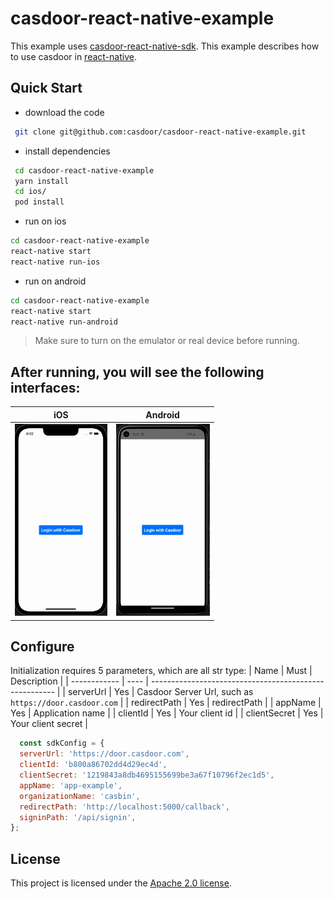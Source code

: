 # casdoor-react-native-example

This example uses [casdoor-react-native-sdk](https://github.com/casdoor/casdoor-react-native-sdk).
This example describes how to use casdoor in [react-native](https://reactnative.dev/).

## Quick Start

- download the code

```bash
 git clone git@github.com:casdoor/casdoor-react-native-example.git
```

- install dependencies
```bash 
 cd casdoor-react-native-example
 yarn install
 cd ios/
 pod install
```
- run on ios
```bash
cd casdoor-react-native-example
react-native start
react-native run-ios
```
- run on android
```bash
cd casdoor-react-native-example
react-native start
react-native run-android
```
>Make sure to turn on the emulator or real device before running.

## After running, you will see the following  interfaces:

|                           **iOS**                           |                         **Android**                          |
| :---------------------------------------------------------: | :----------------------------------------------------------: |
| <img src="./iOS-gif.gif" alt="iOS-gif" style="zoom:30%;" /> | <img src="./Android-gif.gif" alt="Android-gif" style="zoom: 30%;" /> |


## Configure

Initialization requires 5 parameters, which are all str type:
| Name         | Must | Description                                            |
| ------------ | ---- | ------------------------------------------------------ |
| serverUrl    | Yes  | Casdoor Server Url, such as `https://door.casdoor.com` |
| redirectPath | Yes  | redirectPath                                           |
| appName      | Yes  | Application name                                       |
| clientId     | Yes  | Your client id                                         |
| clientSecret | Yes  | Your client secret                                     |

```javascript
  const sdkConfig = {
  serverUrl: 'https://door.casdoor.com',
  clientId: 'b800a86702dd4d29ec4d',
  clientSecret: '1219843a8db4695155699be3a67f10796f2ec1d5',
  appName: 'app-example',
  organizationName: 'casbin',
  redirectPath: 'http://localhost:5000/callback',
  signinPath: '/api/signin',
};
```

## License

This project is licensed under the [Apache 2.0 license](https://github.com/casdoor/casdoor-dotnet-sdk/blob/master/LICENSE).
